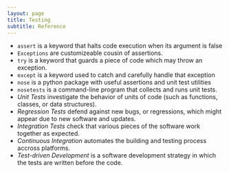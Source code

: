 ```yaml
---
layout: page
title: Testing
subtitle: Reference
---
```

*   `assert` is a keyword that halts code execution when its argument is false
*   `Exceptions` are customizeable cousin of assertions.
*   `try` is a keyword that guards a piece of code which may throw an 
    exception.
*   `except` is a keyword used to catch and carefully handle that exception
*   `nose` is a python package with useful assertions and unit test utilities
*   `nosetests` is a command-line program that collects and runs unit tests.
*    _Unit Tests_ investigate the behavior of units of code (such as
functions, classes, or data structures). 
*    _Regression Tests_ defend against new bugs, or regressions, which might appear due to new software and updates.
*    _Integration Tests_ check that various pieces of the software work together as expected.
*   _Continuous Integration_ automates the building and testing process accross platforms.
*   _Test-driven Development_ is a software development strategy in which the tests are written before the code.
